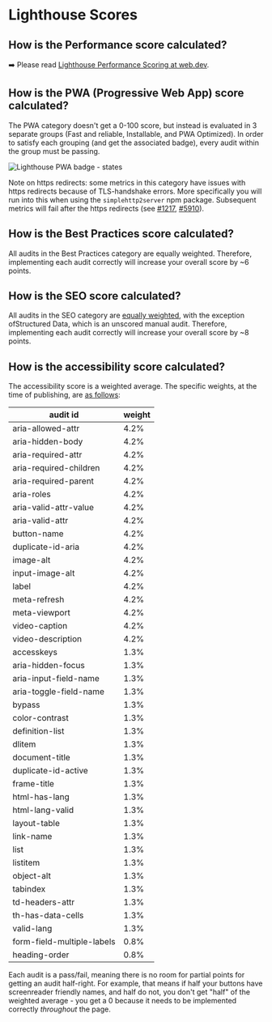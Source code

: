 # Lighthouse Scores

## How is the Performance score calculated?

➡️ Please read [Lighthouse Performance Scoring at web.dev](https://web.dev/performance-scoring/).

## How is the PWA (Progressive Web App) score calculated?

The PWA category doesn't get a 0-100 score, but instead is evaluated in 3 separate groups (Fast and reliable, Installable, and PWA Optimized). In order to satisfy each grouping (and get the associated badge), every audit within the group must be passing.

![Lighthouse PWA badge - states](https://user-images.githubusercontent.com/39191/80662283-c292d280-8a45-11ea-84e8-7f8248657acf.png)

Note on https redirects: some metrics in this category have issues with https redirects because of TLS-handshake errors. More specifically you will run into this when using the ```simplehttp2server``` npm package. Subsequent metrics will fail after the https redirects (see [#1217](https://github.com/GoogleChrome/lighthouse/issues/1217), [#5910](https://github.com/GoogleChrome/lighthouse/issues/5910)).

## How is the Best Practices score calculated?

All audits in the Best Practices category are equally weighted. Therefore, implementing each audit correctly will increase your overall score by ~6 points.

## How is the SEO score calculated?

All audits in the SEO category are [equally weighted](https://github.com/GoogleChrome/lighthouse/blob/080c6b4b9fec6dfcaf8e0cd8d09c3224465e4fd3/lighthouse-core/config/default-config.js#L531-L547), with the exception ofStructured Data, which is an unscored manual audit. Therefore, implementing each audit correctly will increase your overall score by ~8 points.


## How is the accessibility score calculated?

<!--
  sum = auditRefs.reduce((sum, item) => sum += item.weight, 0);
  auditRefs
    .filter(a => a.weight)
    .sort((a, b) => b.weight - a.weight)
    .map(a => [undefined, a.id, `${(a.weight / sum * 100).toLocaleString(undefined, {maximumFractionDigits:1})}%`, undefined].join(' | '))
    .join('\n')
  -->

The accessibility score is a weighted average. The specific weights, at the time of publishing, are [as follows](https://github.com/GoogleChrome/lighthouse/blob/080c6b4b9fec6dfcaf8e0cd8d09c3224465e4fd3/lighthouse-core/config/default-config.js#L450-L491):

| audit id | weight |
|-|-|
 | aria-allowed-attr | 4.2% |
 | aria-hidden-body | 4.2% |
 | aria-required-attr | 4.2% |
 | aria-required-children | 4.2% |
 | aria-required-parent | 4.2% |
 | aria-roles | 4.2% |
 | aria-valid-attr-value | 4.2% |
 | aria-valid-attr | 4.2% |
 | button-name | 4.2% |
 | duplicate-id-aria | 4.2% |
 | image-alt | 4.2% |
 | input-image-alt | 4.2% |
 | label | 4.2% |
 | meta-refresh | 4.2% |
 | meta-viewport | 4.2% |
 | video-caption | 4.2% |
 | video-description | 4.2% |
 | accesskeys | 1.3% |
 | aria-hidden-focus | 1.3% |
 | aria-input-field-name | 1.3% |
 | aria-toggle-field-name | 1.3% |
 | bypass | 1.3% |
 | color-contrast | 1.3% |
 | definition-list | 1.3% |
 | dlitem | 1.3% |
 | document-title | 1.3% |
 | duplicate-id-active | 1.3% |
 | frame-title | 1.3% |
 | html-has-lang | 1.3% |
 | html-lang-valid | 1.3% |
 | layout-table | 1.3% |
 | link-name | 1.3% |
 | list | 1.3% |
 | listitem | 1.3% |
 | object-alt | 1.3% |
 | tabindex | 1.3% |
 | td-headers-attr | 1.3% |
 | th-has-data-cells | 1.3% |
 | valid-lang | 1.3% |
 | form-field-multiple-labels | 0.8% |
 | heading-order | 0.8% |

Each audit is a pass/fail, meaning there is no room for partial points for getting an audit half-right. For example, that means if half your buttons have screenreader friendly names, and half do not, you don't get "half" of the weighted average - you get a 0 because it needs to be implemented correctly *throughout* the page.
